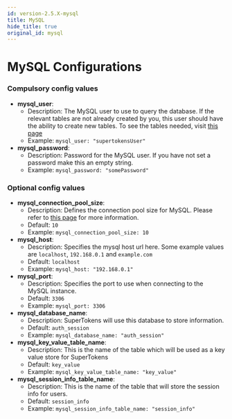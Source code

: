 ```yaml
---
id: version-2.5.X-mysql
title: MySQL
hide_title: true
original_id: mysql
---
```


# MySQL Configurations

### Compulsory config values
- **mysql_user**: 
    - Description: The MySQL user to use to query the database. If the relevant tables are not already created by you, this user should have the ability to create new tables. To see the tables needed, visit [this page](../../getting-started/database-setup/mysql)
    - Example: ```mysql_user: "supertokensUser"```
- **mysql_password**: 
    - Description: Password for the MySQL user. If you have not set a password make this an empty string.
    - Example: ```mysql_password: "somePassword"```

### Optional config values
- **mysql_connection_pool_size**: 
    - Description: Defines the connection pool size for MySQL. Please refer to [this page](https://github.com/brettwooldridge/HikariCP/wiki/About-Pool-Sizing) for more information.
    - Default: ```10```
    - Example: ```mysql_connection_pool_size: 10```
- **mysql_host**: 
    - Description: Specifies the mysql host url here. Some example values are ```localhost```, ```192.168.0.1``` and ```example.com```
    - Default: ```localhost```
    - Example: ```mysql_host: "192.168.0.1"```
- **mysql_port**:
    - Description: Specifies the port to use when connecting to the MySQL instance.
    - Default: ```3306```
    - Example: ```mysql_port: 3306```
- **mysql_database_name**:
    - Description: SuperTokens will use this database to store information.
    - Default: ```auth_session```
    - Example: ```mysql_database_name: "auth_session"```
- **mysql_key_value_table_name**:
    - Description: This is the name of the table which will be used as a key value store for SuperTokens
    - Default: ```key_value```
    - Example: ```mysql_key_value_table_name: "key_value"```
- **mysql_session_info_table_name**:
    - Description: This is the name of the table that will store the session info for users.
    - Default: ```session_info```
    - Example: ```mysql_session_info_table_name: "session_info"```
